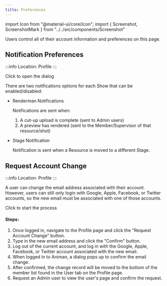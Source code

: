 ```yaml
---
title: Preferences
---
```

import Icon from "@material-ui/core/Icon";
import { Screenshot, ScreenshotMark } from "../../src/components/Screenshot"

Users control all of their account information and preferences on this page.

## Notification Preferences

:::info
Location: Profile
:::

<Screenshot image="/screenshot/profile_preferences.png">
    <ScreenshotMark x="14.5%" y="9.8%" width="26%" height="7%" textPosition="right" borderRadius="10px">
    Click to open the dialog
    </ScreenshotMark>
</Screenshot>

There are two notifications options for each Show that can be enabled/disabled:

- Renderman Notifications

  Notifications are sent when:

  1. A cut-up upload is complete (sent to Admin users)
  1. A preview has rendered (sent to the Member/Supervisor of that resource/shot)

- Stage Notification

  Notification is sent when a Resource is moved to a different Stage.


## Request Account Change

:::info
Location: Profile
:::

A user can change the email address associated with their account. However, users can still only login with Google, Apple, Facebook, or Twitter accounts, so the new email must be associated with one of those accounts.

<Screenshot image="/screenshot/profile_user.png">
    <ScreenshotMark x="78.5%" y="20%" width="22%" height="14%" textPosition="bottom" borderRadius="10px">
    Click to start the process
    </ScreenshotMark>
</Screenshot>

#### Steps:

1. Once logged in, navigate to the Profile page and click the "Request Account Change" button.
1. Type in the new email address and click the "Confirm" button.
1. Log out of the current account, and log in with the Google, Apple, Facebook, or Twitter account associated with the new email.
1. When logged in to Animan, a dialog pops up to confirm the email change.
1. After confirmed, the change record will be moved to the bottom of the member list found in the User tab on the Profile page.
1. Request an Admin user to view the user's page and confirm the request.